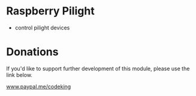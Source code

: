 # Raspberry Pilight
- control pilight devices

# Donations
If you'd like to support further development of this module, please use the link below.

<a href="https://www.paypal.me/codeking" target="_blank">www.paypal.me/codeking</a>
